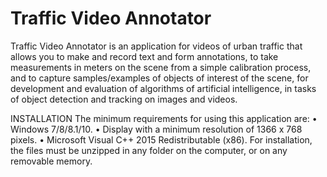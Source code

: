 # Traffic Video Annotator
Traffic Video Annotator is an application for videos of urban traffic that allows you to make and record text and form annotations, to take measurements in meters on the scene from a simple calibration process, and to capture samples/examples of objects of interest of the scene, for development and evaluation of algorithms of artificial intelligence, in tasks of object detection and tracking on images and videos.

INSTALLATION
The minimum requirements for using this application are:
• Windows 7/8/8.1/10.
• Display with a minimum resolution of 1366 x 768 pixels.
• Microsoft Visual C++ 2015 Redistributable (x86).
For installation, the files must be unzipped in any folder on the computer, or on any removable memory.
